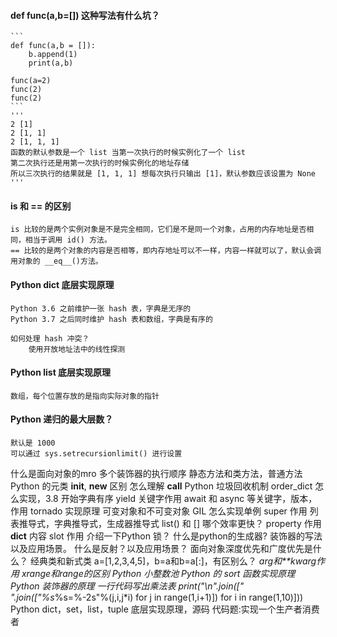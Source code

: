 #### def func(a,b=[]) 这种写法有什么坑？

    ```
    def func(a,b = []):
        b.append(1)
        print(a,b)

    func(a=2)
    func(2)
    func(2)
    ```
    '''
    2 [1]
    2 [1, 1]
    2 [1, 1, 1]
    函数的默认参数是一个 list 当第一次执行的时候实例化了一个 list
    第二次执行还是用第一次执行的时候实例化的地址存储
    所以三次执行的结果就是 [1, 1, 1] 想每次执行只输出 [1]，默认参数应该设置为 None
    '''

#### is 和 == 的区别

    is 比较的是两个实例对象是不是完全相同，它们是不是同一个对象，占用的内存地址是否相同，相当于调用 id() 方法。
    == 比较的是两个对象的内容是否相等，即内存地址可以不一样，内容一样就可以了，默认会调用对象的 __eq__()方法。

#### Python dict 底层实现原理

    Python 3.6 之前维护一张 hash 表，字典是无序的
    Python 3.7 之后同时维护 hash 表和数组，字典是有序的

    如何处理 hash 冲突？
        使用开放地址法中的线性探测

#### Python list 底层实现原理

    数组，每个位置存放的是指向实际对象的指针

#### Python 递归的最大层数？

    默认是 1000
    可以通过 sys.setrecursionlimit() 进行设置


什么是面向对象的mro
多个装饰器的执行顺序
静态方法和类方法，普通方法
Python 的元类
__init__, __new__ 区别
怎么理解 __call__
Python 垃圾回收机制
order_dict 怎么实现，3.8 开始字典有序
yield 关键字作用
await 和 async 等关键字，版本，作用
tornado 实现原理
可变对象和不可变对象
GIL
怎么实现单例
super 作用
列表推导式，字典推导式，生成器推导式
list() 和 [] 哪个效率更快？
property 作用
__dict__ 内容
slot 作用
介绍一下Python 锁？
什么是python的生成器?
装饰器的写法以及应用场景。
什么是反射？以及应用场景？
面向对象深度优先和广度优先是什么？
经典类和新式类
a=[1,2,3,4,5]，b=a和b=a[:]，有区别么？
 *arg和**kwarg作用
xrange和range的区别
Python 小整数池
Python 的 sort 函数实现原理
Python 装饰器的原理
一行代码写出乘法表
print("\n".join([" ".join(["%s*%s=%-2s"%(j,i,j*i) for j in range(1,i+1)]) for i in range(1,10)]))
Python dict，set，list，tuple 底层实现原理，源码
代码题:实现一个生产者消费者















